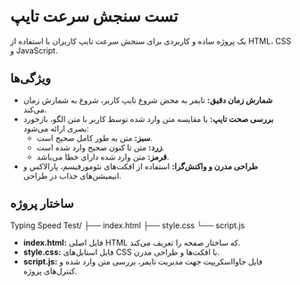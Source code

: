 # تست سنجش سرعت تایپ

یک پروژه ساده و کاربردی برای سنجش سرعت تایپ کاربران با استفاده از HTML، CSS و JavaScript.

## ویژگی‌ها

- **شمارش زمان دقیق:** تایمر به محض شروع تایپ کاربر، شروع به شمارش زمان می‌کند.
- **بررسی صحت تایپ:** با مقایسه متن وارد شده توسط کاربر با متن الگو، بازخورد بصری ارائه می‌شود:
  - **سبز:** متن به طور کامل صحیح است.
  - **زرد:** متن تا کنون صحیح وارد شده است.
  - **قرمز:** متن وارد شده دارای خطا می‌باشد.
- **طراحی مدرن و واکنش‌گرا:** استفاده از افکت‌های نئومورفیسم، پارالاکس و انیمیشن‌های جذاب در طراحی.

## ساختار پروژه

Typing Speed Test/ ├── index.html ├── style.css └── script.js

- **index.html:** فایل اصلی HTML که ساختار صفحه را تعریف می‌کند.
- **style.css:** فایل استایل‌های CSS با افکت‌ها و طراحی مدرن.
- **script.js:** فایل جاوااسکریپت جهت مدیریت تایمر، بررسی متن وارد شده و کنترل‌های پروژه.
